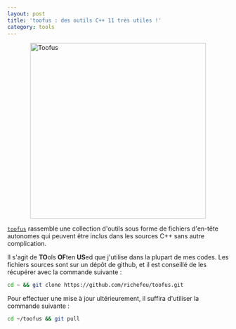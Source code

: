 ```yaml
---
layout: post
title: 'toofus : des outils C++ 11 très utiles !'
category: tools
---
```


<img src="{{ site.baseurl }}/public/img/toofus_logo.png" alt="Toofus" style="display: block; margin: auto;" width="400px"/>

[`toofus`](https://github.com/richefeu/toofus) rassemble une collection d'outils sous forme de fichiers d'en-tête autonomes qui peuvent être inclus dans les sources C++ sans autre complication. 

Il s'agit de **TO**ols **OF**ten **US**ed que j'utilise dans la plupart de mes codes. Les fichiers sources sont sur un dépôt de github, et il est conseillé de les récupérer avec la commande suivante :

```sh
cd ~ && git clone https://github.com/richefeu/toofus.git
```

Pour effectuer une mise à jour ultérieurement, il suffira d'utiliser la commande suivante :

```sh
cd ~/toofus && git pull
```